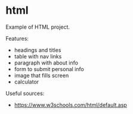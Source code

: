 # html

Example of HTML project.

Features:
- headings and titles
- table with nav links
- paragraph with about info
- form to submit personal info
- image that fills screen
- calculator

Useful sources:
- https://www.w3schools.com/html/default.asp
